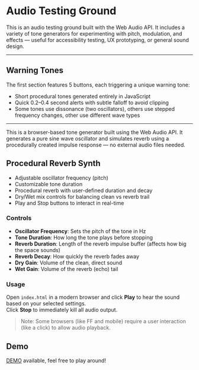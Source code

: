 # Audio Testing Ground

This is an audio testing ground built with the Web Audio API. It includes a variety of tone generators for experimenting with pitch, modulation, and effects — useful for accessibility testing, UX prototyping, or general sound design.

---

## Warning Tones

The first section features 5 buttons, each triggering a unique warning tone:

- Short procedural tones generated entirely in JavaScript
- Quick 0.2–0.4 second alerts with subtle falloff to avoid clipping
- Some tones use dissonance (two oscillators), others use stepped frequency changes, other use different wave types

---

This is a browser-based tone generator built using the Web Audio API. It generates a pure sine wave oscillator and simulates reverb using a procedurally created impulse response — no external audio files needed.

## Procedural Reverb Synth

- Adjustable oscillator frequency (pitch)
- Customizable tone duration
- Procedural reverb with user-defined duration and decay
- Dry/Wet mix controls for balancing clean vs reverb trail
- Play and Stop buttons to interact in real-time

### Controls

- **Oscillator Frequency**: Sets the pitch of the tone in Hz
- **Tone Duration**: How long the tone plays before stopping
- **Reverb Duration**: Length of the reverb impulse buffer (affects how big the space sounds)
- **Reverb Decay**: How quickly the reverb fades away
- **Dry Gain**: Volume of the clean, direct sound
- **Wet Gain**: Volume of the reverb (echo) tail

### Usage

Open `index.html` in a modern browser and click **Play** to hear the sound based on your selected settings.  
Click **Stop** to immediately kill all audio output.

> Note: Some browsers (like FF and mobile) require a user interaction (like a click) to allow audio playback.

## Demo

[DEMO](https://ellvix.github.io/reverb-testing) available, feel free to play around!
